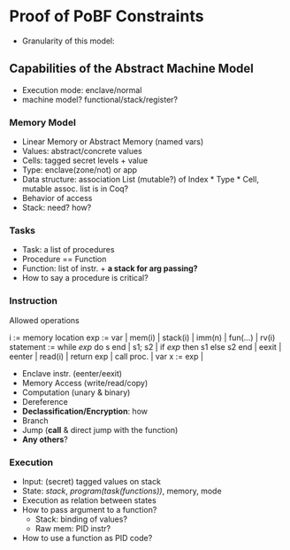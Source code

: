# Proof of PoBF Constraints

- Granularity of this model:

## Capabilities of the Abstract Machine Model

- Execution mode: enclave/normal
- machine model? functional/stack/register?

### Memory Model

- Linear Memory or Abstract Memory (named vars)
- Values: abstract/concrete values
- Cells: tagged secret levels + value
- Type: enclave(zone/not) or app
- Data structure: association List (mutable?) of Index * Type * Cell, mutable assoc. list is in Coq?
- Behavior of access
- Stack: need? how?

### Tasks

- Task: a list of procedures
- Procedure == Function
- Function: list of instr. + **a stack for arg passing?**
- How to say a procedure is critical?

### Instruction

Allowed operations

i := memory location
exp := var | mem(i) | stack(i) | imm(n) | fun(...) | rv(i)
statement := while *exp* do s end | s1; s2 | if *exp* then s1 else s2 end | eexit | eenter | read(i) | return exp | call proc. | var x := exp | 

- Enclave instr. (eenter/eexit)
- Memory Access (write/read/copy)
- Computation (unary & binary)
- Dereference
- **Declassification/Encryption**: how
- Branch
- Jump (**call** & direct jump with the function)
- **Any others**?

### Execution

- Input: (secret) tagged values on stack
- State: *stack*, *program(task(functions))*, memory, mode
- Execution as relation between states
- How to pass argument to a function?
  - Stack: binding of values?
  - Raw mem: PID instr?
- How to use a function as PID code?

